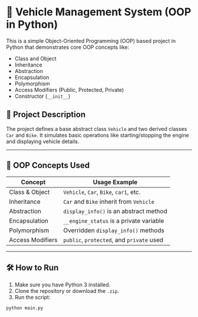 # 🚗 Vehicle Management System (OOP in Python)

This is a simple Object-Oriented Programming (OOP) based project in Python that demonstrates core OOP concepts like:

- Class and Object
- Inheritance
- Abstraction
- Encapsulation
- Polymorphism
- Access Modifiers (Public, Protected, Private)
- Constructor (`__init__`)

## 📘 Project Description

The project defines a base abstract class `Vehicle` and two derived classes `Car` and `Bike`. It simulates basic operations like starting/stopping the engine and displaying vehicle details.

---

## 🧩 OOP Concepts Used

| Concept          | Usage Example                          |
|------------------|----------------------------------------|
| Class & Object   | `Vehicle`, `Car`, `Bike`, `car1`, etc. |
| Inheritance      | `Car` and `Bike` inherit from `Vehicle`|
| Abstraction      | `display_info()` is an abstract method |
| Encapsulation    | `__engine_status` is a private variable |
| Polymorphism     | Overridden `display_info()` methods     |
| Access Modifiers | `public`, `protected`, and `private` used|

---

## 🛠 How to Run

1. Make sure you have Python 3 installed.
2. Clone the repository or download the `.zip`.
3. Run the script:

```bash
python main.py
